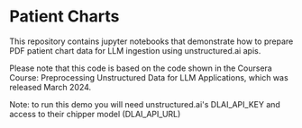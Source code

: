 # Patient Charts
This repository contains jupyter notebooks that demonstrate how to prepare PDF patient chart data for LLM ingestion using unstructured.ai apis.

Please note that this code is based on the code shown in the Coursera Course: Preprocessing Unstructured Data for LLM Applications, which was released March 2024.



Note:  to run this demo you will need unstructured.ai's DLAI_API_KEY and access to their chipper model (DLAI_API_URL)
